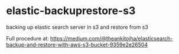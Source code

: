 # elastic-backuprestore-s3
backing up elastic search server in s3 and restore from s3

Full procedure at: https://medium.com/@theankitojha/elasticsearch-backup-and-restore-with-aws-s3-bucket-9359e2e26504
